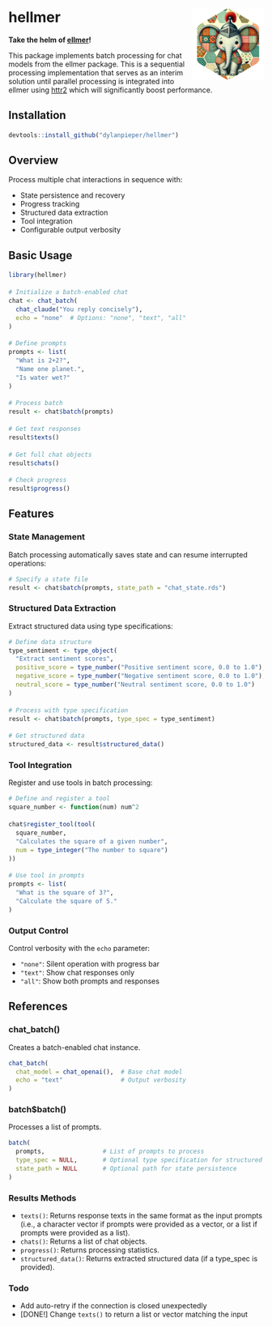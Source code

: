 # hellmer <img src="man/figures/hellmer.png" align="right" height="140"/>

**Take the helm of [ellmer](https://github.com/tidyverse/ellmer)!**

This package implements batch processing for chat models from the ellmer package. This is a sequential processing implementation that serves as an interim solution until parallel processing is integrated into ellmer using [httr2](https://httr2.r-lib.org) which will significantly boost performance.

## Installation

``` r
devtools::install_github("dylanpieper/hellmer")
```

## Overview

Process multiple chat interactions in sequence with:

-   State persistence and recovery
-   Progress tracking
-   Structured data extraction
-   Tool integration
-   Configurable output verbosity

## Basic Usage

``` r
library(hellmer)

# Initialize a batch-enabled chat
chat <- chat_batch(
  chat_claude("You reply concisely"), 
  echo = "none"  # Options: "none", "text", "all"
)

# Define prompts
prompts <- list(
  "What is 2+2?",
  "Name one planet.",
  "Is water wet?"
)

# Process batch
result <- chat$batch(prompts)

# Get text responses
result$texts()

# Get full chat objects
result$chats()

# Check progress
result$progress()
```

## Features

### State Management

Batch processing automatically saves state and can resume interrupted operations:

``` r
# Specify a state file
result <- chat$batch(prompts, state_path = "chat_state.rds")
```

### Structured Data Extraction

Extract structured data using type specifications:

``` r
# Define data structure
type_sentiment <- type_object(
  "Extract sentiment scores",
  positive_score = type_number("Positive sentiment score, 0.0 to 1.0"),
  negative_score = type_number("Negative sentiment score, 0.0 to 1.0"),
  neutral_score = type_number("Neutral sentiment score, 0.0 to 1.0")
)

# Process with type specification
result <- chat$batch(prompts, type_spec = type_sentiment)

# Get structured data
structured_data <- result$structured_data()
```

### Tool Integration

Register and use tools in batch processing:

``` r
# Define and register a tool
square_number <- function(num) num^2

chat$register_tool(tool(
  square_number,
  "Calculates the square of a given number",
  num = type_integer("The number to square")
))

# Use tool in prompts
prompts <- list(
  "What is the square of 3?",
  "Calculate the square of 5."
)
```

### Output Control

Control verbosity with the `echo` parameter:

-   `"none"`: Silent operation with progress bar
-   `"text"`: Show chat responses only
-   `"all"`: Show both prompts and responses

## References

### chat_batch()

Creates a batch-enabled chat instance.

``` r
chat_batch(
  chat_model = chat_openai(),  # Base chat model
  echo = "text"                # Output verbosity
)
```

### batch\$batch()

Processes a list of prompts.

``` r
batch(
  prompts,                # List of prompts to process
  type_spec = NULL,       # Optional type specification for structured data
  state_path = NULL       # Optional path for state persistence
)
```

### Results Methods

- `texts()`: Returns response texts in the same format as the input prompts (i.e., a character vector if prompts were provided as a vector, or a list if prompts were provided as a list).
- `chats()`: Returns a list of chat objects.
- `progress()`: Returns processing statistics.
- `structured_data()`: Returns extracted structured data (if a type_spec is provided).

### Todo

-   Add auto-retry if the connection is closed unexpectedly
-   [DONE!] Change `texts()` to return a list or vector matching the input
